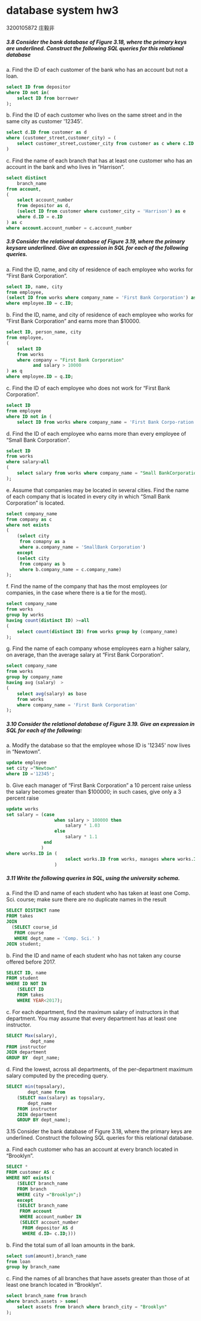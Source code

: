 # database system hw3

3200105872 庄毅非

##### 3.8 Consider the bank database of Figure 3.18, where the primary keys are underlined. Construct the following SQL queries for this relational database

a. Find the ID of each customer of the bank who has an account but not a loan.

```sql
select ID from depositor
where ID not in(
    select ID from borrower
);
```

b. Find the ID of each customer who lives on the same street and in the same city as customer '12345'.
```sql
select d.ID from customer as d
where (customer_street,customer_city) = (
	select customer_street,customer_city from customer as c where c.ID = 12345;
)
```
c. Find the name of each branch that has at least one customer who has an account in the bank and who lives in “Harrison”.
```sql
select distinct
    branch_name
from account,
(
    select account_number
    from depositor as d,
    (select ID from customer where customer_city = 'Harrison') as e
    where d.ID = e.ID
) as c
where account.account_number = c.account_number
```
##### 3.9 Consider the relational database of Figure 3.19, where the primary keysare underlined. Give an expression in SQL for each of the following queries.
a.  Find the ID, name, and city of residence of each employee who works for “First Bank Corporation”.
```sql
select ID, name, city
from employee,
(select ID from works where company_name = 'First Bank Corporation') as c
where employee.ID = c.ID;
```
b. Find the ID, name, and city of residence of each employee who works for “First Bank Corporation” and earns more than $10000.
```sql
select ID, person_name, city
from employee,
(
    select ID
    from works
    where company = "First Bank Corporation"
          and salary > 10000
) as q
where employee.ID = q.ID;
```
c. Find the ID of each employee who does not work for “First Bank Corporation”.
```sql
select ID
from employee
where ID not in (
    select ID from works where company_name = 'First Bank Corpo-ration');
```

d. Find the ID of each employee who earns more than every employee of “Small Bank Corporation”.

```sql
select ID
from works
where salary>all
(
    select salary from works where company_name = "Small BankCorporation"
);
```

e. Assume that companies may be located in several cities. Find the name of each company that is located in every city in which “Small Bank Corporation” is located.

```sql
select company_name
from company as c
where not exists
(
    (select city
     from comapny as a
     where a.company_name = 'SmallBank Corporation')
    except
    (select city
     from company as b
     where b.company_name = c.company_name)
);
```

f. Find the name of the company that has the most employees (or companies, in the case where there is a tie for the most).

```sql
select company_name
from works
group by works
having count(distinct ID) >=all
(
    select count(distinct ID) from works group by (company_name)
);
```

g. Find the name of each company whose employees earn a higher salary, on average, than the average salary at “First Bank Corporation”.

```sql
select company_name
from works
group by company_name
having avg（salary） >
(
    select avg(salary) as base
    from works
    where company_name = 'First Bank Corporation'
);
```

##### 3.10 Consider the relational database of Figure 3.19. Give an expression in SQL for each of the following:

a. Modify the database so that the employee whose ID is '12345' now lives in “Newtown”.

```sql
update employee 
set city ="Newtown" 
where ID ='12345';
```

b. Give each manager of “First Bank Corporation” a 10 percent raise unless the salary becomes greater than $100000; in such cases, give only a 3 percent raise

```sql
update works
set salary = (case
                  when salary > 100000 then
                      salary * 1.03
                  else
                      salary * 1.1
              end
             )
where works.ID in (
                      select works.ID from works, manages where works.ID = manages.manager_id
                  )
```

##### 3.11 Write the following queries in SQL, using the university schema.

a. Find the ID and name of each student who has taken at least one Comp. Sci. course; make sure there are no duplicate names in the result

```sql
SELECT DISTINCT name
FROM takes
JOIN
  (SELECT course_id
   FROM course
   WHERE dept_name = 'Comp. Sci.' )
JOIN student;
```

b. Find the ID and name of each student who has not taken any course offered before 2017.

```sql
SELECT ID, name
FROM student
WHERE ID NOT IN 
    (SELECT ID
    FROM takes
    WHERE YEAR<2017);
```

c. For each department, find the maximum salary of instructors in that department. You may assume that every department has at least one instructor.

```sql
SELECT Max(salary),
         dept_name
FROM instructor
JOIN department
GROUP BY  dept_name; 
```

d. Find the lowest, across all departments, of the per-department maximum salary computed by the preceding query.

```sql
SELECT min(topsalary),
        dept_name from
    (SELECT max(salary) as topsalary,
        dept_name
    FROM instructor
    JOIN department
    GROUP BY dept_name);
```



3.15 Consider the bank database of Figure 3.18, where the primary keys are underlined. Construct the following SQL queries for this relational database.

a. Find each customer who has an account at  every branch located in “Brooklyn”.

```sql
SELECT *
FROM customer AS c
WHERE NOT exists(
    (SELECT branch_name
    FROM branch
    WHERE city ="Brooklyn";) 
    except
    (SELECT branch_name
     FROM account
     WHERE account_number IN 
     (SELECT account_number
      FROM depositor AS d
      WHERE d.ID= c.ID;)))
```

b. Find the total sum of all loan amounts in the bank.

```sql
select sum(amount),branch_name
from loan
group by branch_name
```

c. Find the names of all branches that have assets greater than those of at least one branch located in “Brooklyn”.

```sql
select branch_name from branch
where branch.assets > some(
	select assets from branch where branch_city = "Brooklyn"
);
```



















